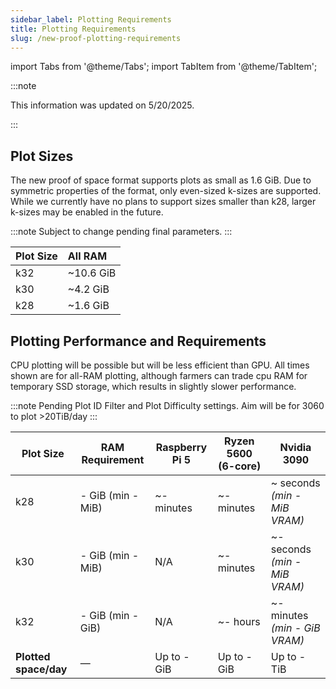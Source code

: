 ```yaml
---
sidebar_label: Plotting Requirements
title: Plotting Requirements
slug: /new-proof-plotting-requirements
---
```


import Tabs from '@theme/Tabs';
import TabItem from '@theme/TabItem';

:::note

This information was updated on 5/20/2025.

:::

## Plot Sizes

The new proof of space format supports plots as small as 1.6 GiB. Due to symmetric properties of the format, only even-sized k-sizes are supported. While we currently have no plans to support sizes smaller than k28, larger k-sizes may be enabled in the future.

:::note
Subject to change pending final parameters.
:::

| Plot Size | All RAM        |
| :-------- | :------------- |
| k32       | &#126;10.6 GiB |
| k30       | &#126;4.2 GiB  |
| k28       | &#126;1.6 GiB  |

## Plotting Performance and Requirements

CPU plotting will be possible but will be less efficient than GPU. All times shown are for all-RAM plotting, although farmers can trade cpu RAM for temporary SSD storage, which results in slightly slower performance.

:::note
Pending Plot ID Filter and Plot Difficulty settings. Aim will be for 3060 to plot >20TiB/day
:::

| Plot Size             | RAM Requirement   | Raspberry Pi 5 | Ryzen 5600 (6-core) | Nvidia 3090                   |
| --------------------- | ----------------- | -------------- | ------------------- | ----------------------------- |
| k28                   | - GiB (min - MiB) | ~- minutes     | ~- minutes          | ~ seconds _(min - MiB VRAM)_  |
| k30                   | - GiB (min - MiB) | N/A            | ~- minutes          | ~- seconds _(min - MiB VRAM)_ |
| k32                   | - GiB (min - GiB) | N/A            | ~- hours            | ~- minutes _(min - GiB VRAM)_ |
| **Plotted space/day** | —                 | Up to - GiB    | Up to - GiB         | Up to - TiB                   |

